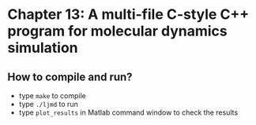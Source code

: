 # Chapter 13: A multi-file C-style C++ program for molecular dynamics simulation

## How to compile and run?
  * type `make` to compile
  * type `./ljmd` to run
  * type `plot_results` in Matlab command window to check the results
